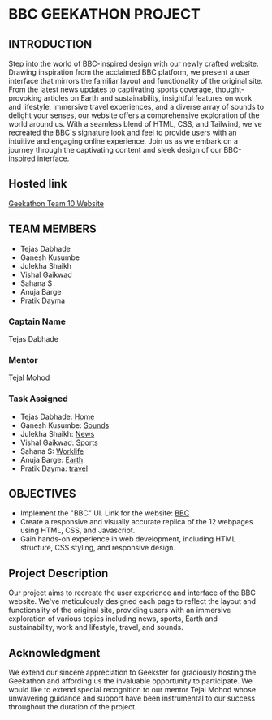 # BBC GEEKATHON PROJECT

## INTRODUCTION

Step into the world of BBC-inspired design with our newly crafted website. Drawing inspiration from the acclaimed BBC platform, we present a user interface that mirrors the familiar layout and functionality of the original site. From the latest news updates to captivating sports coverage, thought-provoking articles on Earth and sustainability, insightful features on work and lifestyle, immersive travel experiences, and a diverse array of sounds to delight your senses, our website offers a comprehensive exploration of the world around us. With a seamless blend of HTML, CSS, and Tailwind, we've recreated the BBC's signature look and feel to provide users with an intuitive and engaging online experience. Join us as we embark on a journey through the captivating content and sleek design of our BBC-inspired interface.

## Hosted link

[Geekathon Team 10 Website](https://geekathon-team-10.vercel.app/)

## TEAM MEMBERS

- Tejas Dabhade
- Ganesh Kusumbe
- Julekha Shaikh
- Vishal Gaikwad
- Sahana S
- Anuja Barge
- Pratik Dayma

### Captain Name

Tejas Dabhade

### Mentor

Tejal Mohod

### Task Assigned

- Tejas Dabhade: [Home](https://geekathon-team-10.vercel.app/index.html)
- Ganesh Kusumbe: [Sounds](https://geekathon-team-10.vercel.app/Geekathon-BBC-website/Ganesh/sounds.html)
- Julekha Shaikh: [News](https://geekathon-team-10.vercel.app/Geekathon-BBC-website/Julekha/dist/NewsPage.html)
- Vishal Gaikwad: [Sports](https://geekathon-team-10.vercel.app/Geekathon-BBC-website/Vishal/sport.html)
- Sahana S: [Worklife](https://geekathon-team-10.vercel.app/Geekathon-BBC-website/Sahana/worklife.html)
- Anuja Barge: [Earth](https://geekathon-team-10.vercel.app/Geekathon-BBC-website/Anuja/earth.html)
- Pratik Dayma: [travel](http://127.0.0.1:5500/Geekathon-BBC-website/Pratik/dist/Travel.html)

## OBJECTIVES

- Implement the "BBC" UI. Link for the website: [BBC](https://www.bbc.com/)
- Create a responsive and visually accurate replica of the 12 webpages using HTML, CSS, and Javascript.
- Gain hands-on experience in web development, including HTML structure, CSS styling, and responsive design.

## Project Description

Our project aims to recreate the user experience and interface of the BBC website. We've meticulously designed each page to reflect the layout and functionality of the original site, providing users with an immersive exploration of various topics including news, sports, Earth and sustainability, work and lifestyle, travel, and sounds.

## Acknowledgment

We extend our sincere appreciation to Geekster for graciously hosting the Geekathon and affording us the invaluable opportunity to participate. We would like to extend special recognition to our mentor Tejal Mohod whose unwavering guidance and support have been instrumental to our success throughout the duration of the project.
